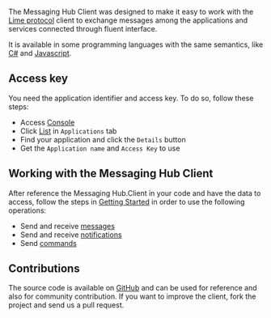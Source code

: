 The Messaging Hub Client was designed to make it easy to work with the [Lime protocol](http://limeprotocol.org) client to exchange messages among the applications and services connected through fluent interface.

It is available in some programming languages with the same semantics, like [C#](https://github.com/takenet/messaginghub-client-csharp) and [Javascript](https://github.com/takenet/messaginghub-client-js).

## Access key
You need the application identifier and access key. To do so, follow these steps:
- Access [Console](http://messaginghub.io/home/console)
- Click [List](http://messaginghub.io/application/list) in `Applications` tab
- Find your application and click the `Details` button
- Get the `Application name` and `Access Key` to use

## Working with the Messaging Hub Client

After reference the Messaging Hub.Client in your code and have the data to access, follow the steps in [Getting Started](http://messaginghub.io/docs/sdks/gettingstarted) in order to use the following operations:
- Send and receive [messages](http://messaginghub.io/docs/sdks/messages)
- Send and receive [notifications](http://messaginghub.io/docs/sdks/notifications)
- Send [commands](http://messaginghub.io/docs/sdks/commands)

## Contributions

The source code is available on [GitHub](https://github.com/takenet) and can be used for reference and also for community contribution. If you want to improve the client, fork the project and send us a pull request.
